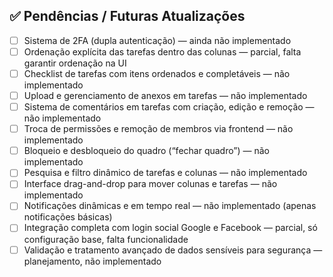 ## ✅ Pendências / Futuras Atualizações

- [ ] Sistema de 2FA (dupla autenticação) — ainda não implementado  
- [ ] Ordenação explícita das tarefas dentro das colunas — parcial, falta garantir ordenação na UI  
- [ ] Checklist de tarefas com itens ordenados e completáveis — não implementado  
- [ ] Upload e gerenciamento de anexos em tarefas — não implementado  
- [ ] Sistema de comentários em tarefas com criação, edição e remoção — não implementado  
- [ ] Troca de permissões e remoção de membros via frontend — não implementado  
- [ ] Bloqueio e desbloqueio do quadro (“fechar quadro”) — não implementado  
- [ ] Pesquisa e filtro dinâmico de tarefas e colunas — não implementado  
- [ ] Interface drag-and-drop para mover colunas e tarefas — não implementado  
- [ ] Notificações dinâmicas e em tempo real — não implementado (apenas notificações básicas)  
- [ ] Integração completa com login social Google e Facebook — parcial, só configuração base, falta funcionalidade  
- [ ] Validação e tratamento avançado de dados sensíveis para segurança — planejamento, não implementado
